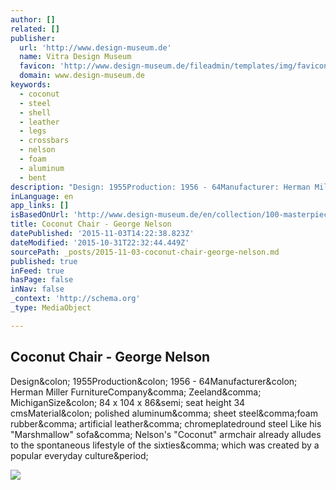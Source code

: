 ```yaml
---
author: []
related: []
publisher:
  url: 'http://www.design-museum.de'
  name: Vitra Design Museum
  favicon: 'http://www.design-museum.de/fileadmin/templates/img/favicon.ico'
  domain: www.design-museum.de
keywords:
  - coconut
  - steel
  - shell
  - leather
  - legs
  - crossbars
  - nelson
  - foam
  - aluminum
  - bent
description: "Design: 1955Production: 1956 - 64Manufacturer: Herman Miller FurnitureCompany, Zeeland, MichiganSize: 84 x 104 x 86; seat height 34 cmsMaterial: polished aluminum, sheet steel,foam rubber, artificial leather, chromeplatedround steel Like his \"Marshmallow\" sofa, Nelson's \"Coconut\" armchair already alludes to the spontaneous lifestyle of the sixties, which was created by a popular everyday culture."
inLanguage: en
app_links: []
isBasedOnUrl: 'http://www.design-museum.de/en/collection/100-masterpieces/detailseiten/coconut-chair-george-nelson.html'
title: Coconut Chair - George Nelson
datePublished: '2015-11-03T14:22:38.823Z'
dateModified: '2015-10-31T22:32:44.449Z'
sourcePath: _posts/2015-11-03-coconut-chair-george-nelson.md
published: true
inFeed: true
hasPage: false
inNav: false
_context: 'http://schema.org'
_type: MediaObject

---
```

<article style=""><h1>Coconut Chair - George Nelson</h1><p>Design&amp;colon; 1955Production&amp;colon; 1956 - 64Manufacturer&amp;colon; Herman Miller FurnitureCompany&amp;comma; Zeeland&amp;comma; MichiganSize&amp;colon; 84 x 104 x 86&amp;semi; seat height 34 cmsMaterial&amp;colon; polished aluminum&amp;comma; sheet steel&amp;comma;foam rubber&amp;comma; artificial leather&amp;comma; chromeplatedround steel Like his "Marshmallow" sofa&amp;comma; Nelson's "Coconut" armchair already alludes to the spontaneous lifestyle of the sixties&amp;comma; which was created by a popular everyday culture&amp;period;</p><img src="http://www.design-museum.de/fileadmin/_processed_/csm_CoconutChair_Nelson_01_0d5ab2c5b0.jpg" /></article>